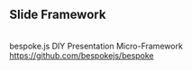 ## Slide Framework

<br>

<div class="card">
  <div class="card-text">
    <span class="title">bespoke.js</span>
    <span class="description">DIY Presentation Micro-Framework</span>
    <a href="https://github.com/bespokejs/bespoke">https://github.com/bespokejs/bespoke</a>
  </div>
    <img class="bespoke">
</div>
